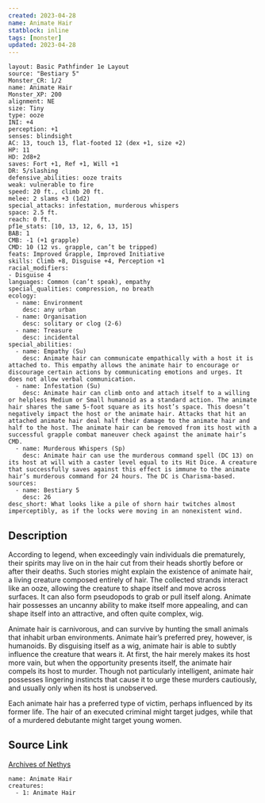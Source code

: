 ```yaml
---
created: 2023-04-28
name: Animate Hair
statblock: inline
tags: [monster]
updated: 2023-04-28
---
```

```statblock
layout: Basic Pathfinder 1e Layout
source: "Bestiary 5"
Monster_CR: 1/2
name: Animate Hair
Monster_XP: 200
alignment: NE
size: Tiny
type: ooze
INI: +4
perception: +1
senses: blindsight
AC: 13, touch 13, flat-footed 12 (dex +1, size +2)
HP: 11
HD: 2d8+2
saves: Fort +1, Ref +1, Will +1
DR: 5/slashing
defensive_abilities: ooze traits
weak: vulnerable to fire
speed: 20 ft., climb 20 ft.
melee: 2 slams +3 (1d2)
special_attacks: infestation, murderous whispers
space: 2.5 ft.
reach: 0 ft.
pf1e_stats: [10, 13, 12, 6, 13, 15]
BAB: 1
CMB: -1 (+1 grapple)
CMD: 10 (12 vs. grapple, can’t be tripped)
feats: Improved Grapple, Improved Initiative
skills: Climb +8, Disguise +4, Perception +1
racial_modifiers:
- Disguise 4
languages: Common (can’t speak), empathy
special_qualities: compression, no breath
ecology:
  - name: Environment
    desc: any urban
  - name: Organisation
    desc: solitary or clog (2-6)
  - name: Treasure
    desc: incidental
special_abilities:
  - name: Empathy (Su)
    desc: Animate hair can communicate empathically with a host it is attached to. This empathy allows the animate hair to encourage or discourage certain actions by communicating emotions and urges. It does not allow verbal communication.
  - name: Infestation (Su)
    desc: Animate hair can climb onto and attach itself to a willing or helpless Medium or Small humanoid as a standard action. The animate hair shares the same 5-foot square as its host’s space. This doesn’t negatively impact the host or the animate hair. Attacks that hit an attached animate hair deal half their damage to the animate hair and half to the host. The animate hair can be removed from its host with a successful grapple combat maneuver check against the animate hair’s CMD.
  - name: Murderous Whispers (Sp)
    desc: Animate hair can use the murderous command spell (DC 13) on its host at will with a caster level equal to its Hit Dice. A creature that successfully saves against this effect is immune to the animate hair’s murderous command for 24 hours. The DC is Charisma-based.
sources:
  - name: Bestiary 5
    desc: 26
desc_short: What looks like a pile of shorn hair twitches almost imperceptibly, as if the locks were moving in an nonexistent wind.
```
## Description
According to legend, when exceedingly vain individuals die prematurely, their spirits may live on in the hair cut from their heads shortly before or after their deaths. Such stories might explain the existence of animate hair, a living creature composed entirely of hair. The collected strands interact like an ooze, allowing the creature to shape itself and move across surfaces. It can also form pseudopods to grab or pull itself along. Animate hair possesses an uncanny ability to make itself more appealing, and can shape itself into an attractive, and often quite complex, wig.

Animate hair is carnivorous, and can survive by hunting the small animals that inhabit urban environments. Animate hair’s preferred prey, however, is humanoids. By disguising itself as a wig, animate hair is able to subtly influence the creature that wears it. At first, the hair merely makes its host more vain, but when the opportunity presents itself, the animate hair compels its host to murder. Though not particularly intelligent, animate hair possesses lingering instincts that cause it to urge these murders cautiously, and usually only when its host is unobserved.

Each animate hair has a preferred type of victim, perhaps influenced by its former life. The hair of an executed criminal might target judges, while that of a murdered debutante might target young women.
## Source Link
[Archives of Nethys](https://aonprd.com/MonsterDisplay.aspx?ItemName=Animate%20Hair)
```encounter-table
name: Animate Hair
creatures:
  - 1: Animate Hair
```

